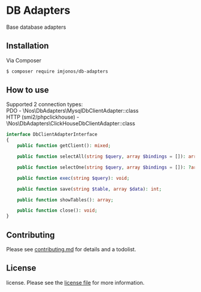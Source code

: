 # DB Adapters

Base database adapters

## Installation

Via Composer

``` bash
$ composer require imjonos/db-adapters
```

## How to use

Supported 2 connection types: <br>
PDO - \Nos\DbAdapters\MysqlDbClientAdapter::class <br>
HTTP (smi2/phpclickhouse) - \Nos\DbAdapters\ClickHouseDbClientAdapter::class <br>

``` php
interface DbClientAdapterInterface
{
    public function getClient(): mixed;

    public function selectAll(string $query, array $bindings = []): array;

    public function selectOne(string $query, array $bindings = []): ?array;

    public function exec(string $query): void;

    public function save(string $table, array $data): int;

    public function showTables(): array;

    public function close(): void;
}
```

## Contributing

Please see [contributing.md](contributing.md) for details and a todolist.

## License

license. Please see the [license file](license.md) for more information.
